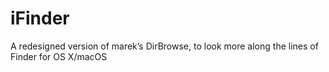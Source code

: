 iFinder
================

A redesigned version of marek’s DirBrowse, to look more along the lines of Finder for OS X/macOS